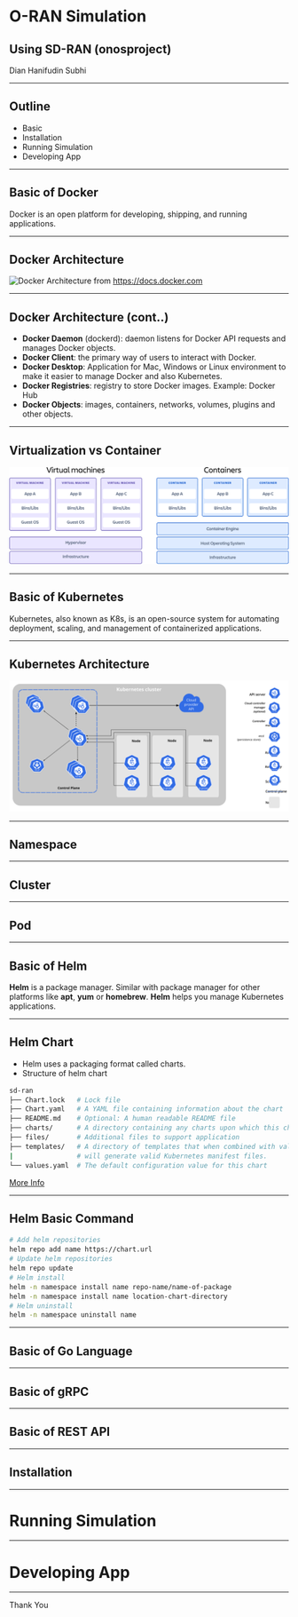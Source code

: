 <!-- classes: title -->

# O-RAN Simulation
## Using SD-RAN (onosproject)

<!-- block-start: grid -->
<!-- account: github, dhanifudin -->
Dian Hanifudin Subhi
<!-- block-end -->

---

<!-- section-title: Outline -->

## Outline

- Basic
- Installation
- Running Simulation
- Developing App

---

<!-- section-title: Basic of Docker -->

## Basic of Docker

Docker is an open platform for developing, shipping, and running applications.

---

## Docker Architecture

![Docker Architecture](https://docs.docker.com/engine/images/architecture.svg)
from https://docs.docker.com

---

## Docker Architecture (cont..)

- **Docker Daemon** (dockerd): daemon listens for Docker API requests and manages
  Docker objects.
- **Docker Client**: the primary way of users to interact with Docker.
- **Docker Desktop**: Application for Mac, Windows or Linux environment to make it easier
  to manage Docker and also Kubernetes.
- **Docker Registries**: registry to store Docker images. Example: Docker Hub
- **Docker Objects**: images, containers, networks, volumes, plugins and other
  objects.

---

## Virtualization vs Container

![VM vs Container](../images/container-vs-vm.png)

---

## Basic of Kubernetes

Kubernetes, also known as K8s, is an open-source system for automating deployment, scaling, and management of containerized applications.

---

## Kubernetes Architecture

![Component of Kubernetes](../images/components-of-kubernetes.svg)

---

## Namespace

---

## Cluster

---

## Pod

---

## Basic of Helm

**Helm** is a package manager. Similar with package manager for other platforms like
**apt**, **yum** or **homebrew**. **Helm** helps you manage Kubernetes applications.

---

## Helm Chart

- Helm uses a packaging format called charts.
- Structure of helm chart

```bash
sd-ran
├── Chart.lock   # Lock file
├── Chart.yaml   # A YAML file containing information about the chart
├── README.md    # Optional: A human readable README file
├── charts/      # A directory containing any charts upon which this chart depends.
├── files/       # Additional files to support application
├── templates/   # A directory of templates that when combined with value,
|                # will generate valid Kubernetes manifest files.
└── values.yaml  # The default configuration value for this chart
```

[More Info](https://helm.sh/docs/topics/charts/)

---

## Helm Basic Command

```bash
# Add helm repositories
helm repo add name https://chart.url
# Update helm repositories
helm repo update
# Helm install
helm -n namespace install name repo-name/name-of-package
helm -n namespace install name location-chart-directory
# Helm uninstall
helm -n namespace uninstall name
```

---

## Basic of Go Language



---

## Basic of gRPC

---

## Basic of REST API

---

## Installation

---

# Running Simulation

---

# Developing App

---

Thank You
